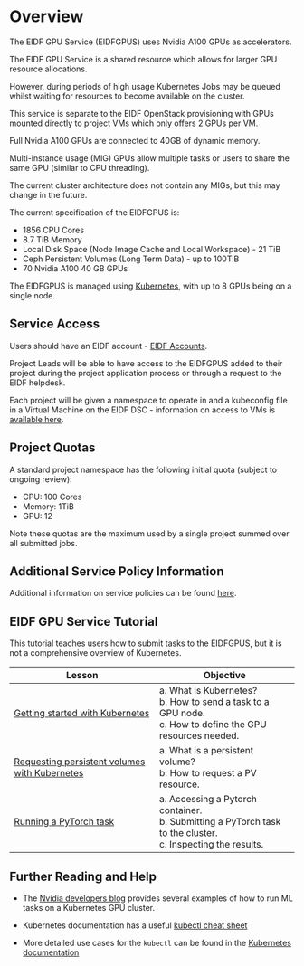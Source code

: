 # Overview

The EIDF GPU Service (EIDFGPUS) uses Nvidia A100 GPUs as accelerators.

The EIDF GPU Service is a shared resource which allows for larger GPU resource allocations.

However, during periods of high usage Kubernetes Jobs may be queued whilst waiting for resources to become available on the cluster.

This service is separate to the EIDF OpenStack provisioning with GPUs mounted directly to project VMs which only offers 2 GPUs per VM.

Full Nvidia A100 GPUs are connected to 40GB of dynamic memory.

Multi-instance usage (MIG) GPUs allow multiple tasks or users to share the same GPU (similar to CPU threading).

The current cluster architecture does not contain any MIGs, but this may change in the future.

The current specification of the EIDFGPUS is:

- 1856 CPU Cores
- 8.7 TiB Memory
- Local Disk Space (Node Image Cache and Local Workspace) - 21 TiB
- Ceph Persistent Volumes (Long Term Data) - up to 100TiB
- 70 Nvidia A100 40 GB GPUs

The EIDFGPUS is managed using [Kubernetes](https://kubernetes.io), with up to 8 GPUs being on a single node.

## Service Access

Users should have an EIDF account - [EIDF Accounts](../../access/project.md).

Project Leads will be able to have access to the EIDFGPUS added to their project during the project application process or through a request to the EIDF helpdesk.

Each project will be given a namespace to operate in and a kubeconfig file in a Virtual Machine on the EIDF DSC - information on access to VMs is [available here](../../access/virtualmachines-vdi.md).

## Project Quotas

A standard project namespace has the following initial quota (subject to ongoing review):

- CPU: 100 Cores
- Memory: 1TiB
- GPU: 12

Note these quotas are the maximum used by a single project summed over all submitted jobs.

## Additional Service Policy Information

Additional information on service policies can be found [here](policies.md).

## EIDF GPU Service Tutorial

This tutorial teaches users how to submit tasks to the EIDFGPUS, but it is not a comprehensive overview of Kubernetes.

| Lesson                                                                                                   | Objective                                                                                                      |
|-----------------------------------|-------------------------------------|
| [Getting started with Kubernetes](training/L1_getting_started.md)                             | a. What is Kubernetes?<br>b. How to send a task to a GPU node.<br>c. How to define the GPU resources needed.  |
| [Requesting persistent volumes with Kubernetes](training/L2_requesting_persistent_volumes.md) | a. What is a persistent volume? <br>b. How to request a PV resource.                                          |
| [Running a PyTorch task](training/L3_running_a_pytorch_task.md)                               | a. Accessing a Pytorch container.<br>b. Submitting a PyTorch task to the cluster.<br>c. Inspecting the results. |

## Further Reading and Help

- The [Nvidia developers blog](https://developer.nvidia.com/blog/search-posts/?q=Kubernetes) provides several examples of how to run ML tasks on a Kubernetes GPU cluster.

- Kubernetes documentation has a useful [kubectl cheat sheet](https://kubernetes.io/docs/reference/kubectl/cheatsheet/#viewing-and-finding-resources)

- More detailed use cases for the `kubectl` can be found in the [Kubernetes documentation](https://kubernetes.io/docs/reference/generated/kubectl/kubectl-commands#run)
